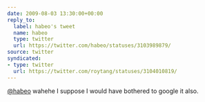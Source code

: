 ```yaml
---
date: 2009-08-03 13:30:00+00:00
reply_to:
  label: habeo's tweet
  name: habeo
  type: twitter
  url: https://twitter.com/habeo/statuses/3103989879/
source: twitter
syndicated:
- type: twitter
  url: https://twitter.com/roytang/statuses/3104010819/
---
```


[@habeo](https://twitter.com/habeo/) wahehe I suppose I would have bothered to google it also.